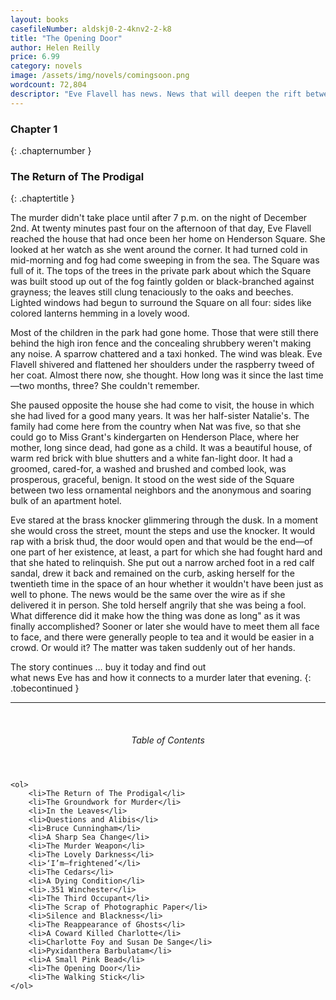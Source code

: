 ```yaml
---
layout: books
casefileNumber: aldskj0-2-4knv2-2-k8
title: "The Opening Door"
author: Helen Reilly
price: 6.99
category: novels
image: /assets/img/novels/comingsoon.png
wordcount: 72,804
descriptor: "Eve Flavell has news. News that will deepen the rift between her and her father. But then a murder of one of the household. What does the murder tell of the deep secrets in the Flavell household?"
---
```


### Chapter 1
{: .chapternumber }

### The Return of The Prodigal
{: .chaptertitle }

The murder didn't take place until after 7 p.m. on the night of December 2nd. At twenty minutes past four on the afternoon of that day, Eve Flavell reached the house that had once been her home on Henderson Square. She looked at her watch as she went around the corner. It had turned cold in mid-morning and fog had come sweeping in from the sea. The Square was full of it. The tops of the trees in the private park about which the Square was built stood up out of the fog faintly golden or black-branched against grayness; the leaves still clung tenaciously to the oaks and beeches. Lighted windows had begun to surround the Square on all four: sides like colored lanterns hemming in a lovely wood.

Most of the children in the park had gone home. Those that were still there behind the high iron fence and the concealing shrubbery weren't making any noise. A sparrow chattered and a taxi honked. The wind was bleak. Eve Flavell shivered and flattened her shoulders under the raspberry tweed of her coat. Almost there now, she thought. How long was it since the last time—two months, three? She couldn't remember.

She paused opposite the house she had come to visit, the house in which she had lived for a good many years. It was her half-sister Natalie's. The family had come here from the country when Nat was five, so that she could go to Miss Grant's kindergarten on Henderson Place, where her mother, long since dead, had gone as a child. It was a beautiful house, of warm red brick with blue shutters and a white fan-light door. It had a groomed, cared-for, a washed and brushed and combed look, was prosperous, graceful, benign. It stood on the west side of the Square between two less ornamental neighbors and the anonymous and soaring bulk of an apartment hotel.

Eve stared at the brass knocker glimmering through the dusk. In a moment she would cross the street, mount the steps and use the knocker. It would rap with a brisk thud, the door would open and that would be the end—of one part of her existence, at least, a part for which she had fought hard and that she hated to relinquish. She put out a narrow arched foot in a red calf sandal, drew it back and remained on the curb, asking herself for the twentieth time in the space of an hour whether it wouldn't have been just as well to phone. The news would be the same over the wire as if she delivered it in person. She told herself angrily that she was being a fool. What difference did it make how the thing was done as long" as it was finally accomplished? Sooner or later she would have to meet them all face to face, and there were generally people to tea and it would be easier in a crowd. Or would it? The matter was taken suddenly out of her hands.

The story continues &hellip; buy it today and find out <br> what news Eve has and how it connects to a murder later that evening.
{: .tobecontinued }

<hr>
<br>

<div class="toc">
	<header>
		<h6>Table of Contents</h6>
	</header>

	<ol>
		<li>The Return of The Prodigal</li>
		<li>The Groundwork for Murder</li>
		<li>In the Leaves</li>
		<li>Questions and Alibis</li>
		<li>Bruce Cunningham</li>
		<li>A Sharp Sea Change</li>
		<li>The Murder Weapon</li>
		<li>The Lovely Darkness</li>
		<li>‘I’m—frightened’</li>
		<li>The Cedars</li>
		<li>A Dying Condition</li>
		<li>.351 Winchester</li>
		<li>The Third Occupant</li>
		<li>The Scrap of Photographic Paper</li>
		<li>Silence and Blackness</li>
		<li>The Reappearance of Ghosts</li>
		<li>A Coward Killed Charlotte</li>
		<li>Charlotte Foy and Susan De Sange</li>
		<li>Pyxidanthera Barbulatam</li>
		<li>A Small Pink Bead</li>
		<li>The Opening Door</li>
		<li>The Walking Stick</li>
	</ol>

</div>